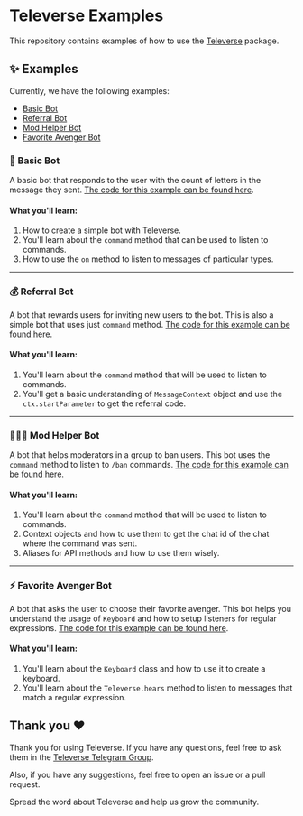 # Televerse Examples

This repository contains examples of how to use the [Televerse](https://pub.dev/packages/televerse) package.

## ✨ Examples

Currently, we have the following examples:

- [Basic Bot](#🤖-Basic-Bot)
- [Referral Bot](#💰-Referral-Bot)
- [Mod Helper Bot](#👩🏻‍💼-Mod-Helper-Bot)
- [Favorite Avenger Bot](#⚡️-Favorite-Avenger-Bot)

### 🤖 Basic Bot

A basic bot that responds to the user with the count of letters in the message they sent. [The code for this example can be found here](./lib/letter_counter.dart).

#### What you'll learn:

1. How to create a simple bot with Televerse.
2. You'll learn about the `command` method that can be used to listen to commands.
3. How to use the `on` method to listen to messages of particular types.

<hr>

### 💰 Referral Bot

A bot that rewards users for inviting new users to the bot. This is also a simple bot that uses just `command` method. [The code for this example can be found here](./lib/referral_bot.dart).

#### What you'll learn:

1. You'll learn about the `command` method that will be used to listen to commands.
2. You'll get a basic understanding of `MessageContext` object and use the `ctx.startParameter` to get the referral code.

<hr>

### 👩🏻‍💼 Mod Helper Bot

A bot that helps moderators in a group to ban users. This bot uses the `command` method to listen to `/ban` commands. [The code for this example can be found here](./lib/mod_helper.dart).

#### What you'll learn:

1. You'll learn about the `command` method that will be used to listen to commands.
2. Context objects and how to use them to get the chat id of the chat where the command was sent.
3. Aliases for API methods and how to use them wisely.

<hr>

### ⚡️ Favorite Avenger Bot

A bot that asks the user to choose their favorite avenger. This bot helps you understand the usage of `Keyboard` and how to setup listeners for regular expressions. [The code for this example can be found here](./lib/favorite_avenger_bot.dart).

#### What you'll learn:

1. You'll learn about the `Keyboard` class and how to use it to create a keyboard.
2. You'll learn about the `Televerse.hears` method to listen to messages that match a regular expression.

## Thank you ❤️

Thank you for using Televerse. If you have any questions, feel free to ask them in the [Televerse Telegram Group](https://t.me/televersedart).

Also, if you have any suggestions, feel free to open an issue or a pull request.

Spread the word about Televerse and help us grow the community.
